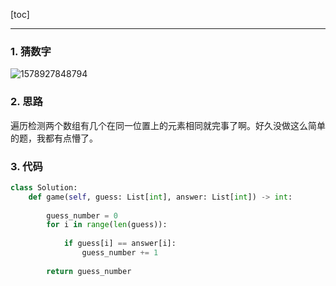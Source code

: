 [toc]

---

### 1. 猜数字

![1578927848794](C:\Users\xutia\AppData\Roaming\Typora\typora-user-images\1578927848794.png)

### 2. 思路

遍历检测两个数组有几个在同一位置上的元素相同就完事了啊。好久没做这么简单的题，我都有点懵了。

### 3. 代码

```python
class Solution:
    def game(self, guess: List[int], answer: List[int]) -> int:
        
        guess_number = 0
        for i in range(len(guess)):
            
            if guess[i] == answer[i]:
                guess_number += 1
                
        return guess_number
```

